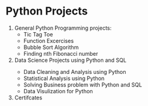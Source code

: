 # Python Projects
<ol>
<li>General Python Programming projects:
 <ul>
<li>Tic Tag Toe</li>
<li>Function Excercises</li>
<li>Bubble Sort Algorithm</li>
<li>Finding nth Fibonacci number</li>
</ul>
</li>
 

<li>Data Science Projects using Python and SQL</li>
<ul>
<li>Data Cleaning and Analysis using Python</li>
<li>Statistical Analysis using Python</li>
<li>Solving Business problem with Python and SQL</li>
<li>Data Visulization for Python</li>
</ul>




<li>Certifcates</li>

</ol>
